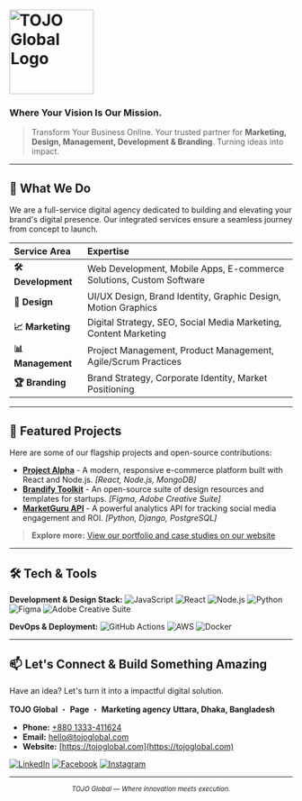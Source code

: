# <img src="https://placehold.co/100x30/white/black?font=montserrat&text=TOJO%20GLOBAL" alt="TOJO Global Logo" width="150"/>

### **Where Your Vision Is Our Mission.**

> Transform Your Business Online. Your trusted partner for **Marketing, Design, Management, Development & Branding**. Turning ideas into impact.

---

## 🚀 What We Do

We are a full-service digital agency dedicated to building and elevating your brand's digital presence. Our integrated services ensure a seamless journey from concept to launch.

| Service Area | Expertise |
| :--- | :--- |
| **🛠️ Development** | Web Development, Mobile Apps, E-commerce Solutions, Custom Software |
| **🎨 Design** | UI/UX Design, Brand Identity, Graphic Design, Motion Graphics |
| **📈 Marketing** | Digital Strategy, SEO, Social Media Marketing, Content Marketing |
| **📊 Management** | Project Management, Product Management, Agile/Scrum Practices |
| **🏆 Branding** | Brand Strategy, Corporate Identity, Market Positioning |

---

## 🌟 Featured Projects

Here are some of our flagship projects and open-source contributions:

*   **[Project Alpha](https://github.com/tojoglobal/project-alpha)** - A modern, responsive e-commerce platform built with React and Node.js. *[React, Node.js, MongoDB]*
*   **[Brandify Toolkit](https://github.com/tojoglobal/brandify-toolkit)** - An open-source suite of design resources and templates for startups. *[Figma, Adobe Creative Suite]*
*   **[MarketGuru API](https://github.com/tojoglobal/marketguru-api)** - A powerful analytics API for tracking social media engagement and ROI. *[Python, Django, PostgreSQL]*

> **Explore more:** [View our portfolio and case studies on our website](https://tojoglobal.com)

---

## 🛠️ Tech & Tools

**Development & Design Stack:**
![JavaScript](https://img.shields.io/badge/-JavaScript-F7DF1E?style=flat&logo=javascript&logoColor=black)
![React](https://img.shields.io/badge/-React-61DAFB?style=flat&logo=react&logoColor=black)
![Node.js](https://img.shields.io/badge/-Node.js-339933?style=flat&logo=node.js&logoColor=white)
![Python](https://img.shields.io/badge/-Python-3776AB?style=flat&logo=python&logoColor=white)
![Figma](https://img.shields.io/badge/-Figma-F24E1E?style=flat&logo=figma&logoColor=white)
![Adobe Creative Suite](https://img.shields.io/badge/-Adobe%20Creative%20Suite-DA1F26?style=flat&logo=adobe&logoColor=white)

**DevOps & Deployment:**
![GitHub Actions](https://img.shields.io/badge/-GitHub%20Actions-2088FF?style=flat&logo=github-actions&logoColor=white)
![AWS](https://img.shields.io/badge/-AWS-232F3E?style=flat&logo=amazon-aws&logoColor=white)
![Docker](https://img.shields.io/badge/-Docker-2496ED?style=flat&logo=docker&logoColor=white)

---

## 📫 Let's Connect & Build Something Amazing

Have an idea? Let's turn it into a impactful digital solution.

**TOJO Global** ・ **Page** ・ **Marketing agency**
**Uttara, Dhaka, Bangladesh**

*   **Phone:** [+880 1333-411624](tel:+8801333411624)
*   **Email:** [hello@tojoglobal.com](mailto:hello@tojoglobal.com)
*   **Website:** [https://tojoglobal.com](https://tojoglobal.com)

[![LinkedIn](https://img.shields.io/badge/LinkedIn-0A66C2?style=for-the-badge&logo=linkedin&logoColor=white)](https://www.linkedin.com/company/tojoglobal)
[![Facebook](https://img.shields.io/badge/Facebook-1877F2?style=for-the-badge&logo=facebook&logoColor=white)](https://www.facebook.com/tojoglobal)
[![Instagram](https://img.shields.io/badge/Instagram-E4405F?style=for-the-badge&logo=instagram&logoColor=white)](https://www.instagram.com/tojoglobal)

---

<p align="center">
  <sub><i>TOJO Global — Where innovation meets execution.</i></sub>
</p>

